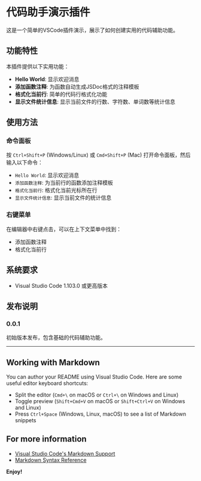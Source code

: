 # 代码助手演示插件

这是一个简单的VSCode插件演示，展示了如何创建实用的代码辅助功能。

## 功能特性

本插件提供以下实用功能：

- **Hello World**: 显示欢迎消息
- **添加函数注释**: 为函数自动生成JSDoc格式的注释模板
- **格式化当前行**: 简单的代码行格式化功能
- **显示文件统计信息**: 显示当前文件的行数、字符数、单词数等统计信息

## 使用方法

### 命令面板

按 `Ctrl+Shift+P` (Windows/Linux) 或 `Cmd+Shift+P` (Mac) 打开命令面板，然后输入以下命令：

- `Hello World`: 显示欢迎消息
- `添加函数注释`: 为当前行的函数添加注释模板
- `格式化当前行`: 格式化当前光标所在行
- `显示文件统计信息`: 显示当前文件的统计信息

### 右键菜单

在编辑器中右键点击，可以在上下文菜单中找到：
- 添加函数注释
- 格式化当前行

## 系统要求

- Visual Studio Code 1.103.0 或更高版本

## 发布说明

### 0.0.1

初始版本发布，包含基础的代码辅助功能。

---

## Working with Markdown

You can author your README using Visual Studio Code.  Here are some useful editor keyboard shortcuts:

* Split the editor (`Cmd+\` on macOS or `Ctrl+\` on Windows and Linux)
* Toggle preview (`Shift+Cmd+V` on macOS or `Shift+Ctrl+V` on Windows and Linux)
* Press `Ctrl+Space` (Windows, Linux, macOS) to see a list of Markdown snippets

## For more information

* [Visual Studio Code's Markdown Support](http://code.visualstudio.com/docs/languages/markdown)
* [Markdown Syntax Reference](https://help.github.com/articles/markdown-basics/)

**Enjoy!**
